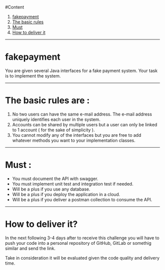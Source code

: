 #Content
1. [fakepayment](#s1)<br/>
2. [The basic rules](#s2)<br/>
3. [Must](#s3)<br/>
4. [How to deliver it](#s4)<br/>

----

# <a name="s1"></a>fakepayment

You are given several Java interfaces for a fake payment system.  Your task is to implement the system.

----

# <a name="s2"></a>The basic rules are :

1. No two users can have the same e-mail address.  The e-mail address uniquely identifies each user in the system. <br/>
2. Accounts can be shared by multiple users but a user can only be linked to 1 account ( for the sake of simplicity ). <br/>
3. You cannot modify any of the interfaces but you are free to add whatever methods you want to your implementation classes. <br/>

----

# <a name="s3"></a>Must :
- You must document the API with swagger.
- You must implement unit test and integration test if needed.
- Will be a plus if you use any database.
- Will be a plus if you deploy the application in a cloud.
- Will be a plus if you deliver a postman collection to consume the API.

----

# <a name="s4"></a>How to deliver it?
In the next following 3-4 days after to receive this challenge you will have to push your code into a personal repository of GitHub, GitLab or somethig similar and send the link.

Take in consideration it will be evaluated given the code quality and delivery time.
